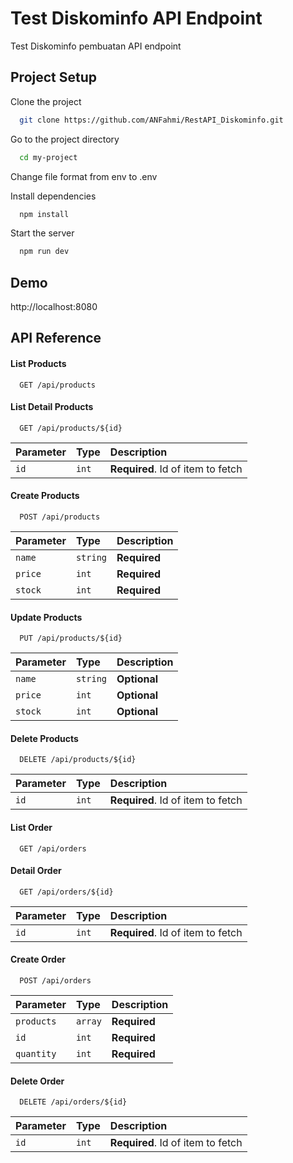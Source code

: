 
# Test Diskominfo API Endpoint

Test Diskominfo pembuatan API endpoint




## Project Setup

Clone the project

```bash
  git clone https://github.com/ANFahmi/RestAPI_Diskominfo.git
```

Go to the project directory

```bash
  cd my-project
```
Change file format from env to .env

Install dependencies

```bash
  npm install
```

Start the server

```bash
  npm run dev
```


## Demo

http://localhost:8080


## API Reference

#### List Products

```http
  GET /api/products
```

#### List Detail Products

```http
  GET /api/products/${id}
```

| Parameter | Type     | Description                       |
| :-------- | :------- | :-------------------------------- |
| `id`      | `int` | **Required**. Id of item to fetch |


#### Create Products

```http
  POST /api/products
```

| Parameter | Type     | Description                       |
| :-------- | :------- | :-------------------------------- |
| `name`      | `string` | **Required**|
| `price`      | `int` | **Required** |
| `stock`      | `int` | **Required**|


#### Update Products

```http
  PUT /api/products/${id}
```

| Parameter | Type     | Description                       |
| :-------- | :------- | :-------------------------------- |
| `name`      | `string` | **Optional**|
| `price`      | `int` | **Optional** |
| `stock`      | `int` | **Optional**|


#### Delete Products

```http
  DELETE /api/products/${id}
```

| Parameter | Type     | Description                       |
| :-------- | :------- | :-------------------------------- |
| `id`      | `int` | **Required**. Id of item to fetch |

#### List Order

```http
  GET /api/orders
```

#### Detail Order

```http
  GET /api/orders/${id}
```

| Parameter | Type     | Description                       |
| :-------- | :------- | :-------------------------------- |
| `id`      | `int` | **Required**. Id of item to fetch |

#### Create Order

```http
  POST /api/orders
```

| Parameter | Type     | Description                       |
| :-------- | :------- | :-------------------------------- |
| `products`      | `array` | **Required** |
| `id`      | `int` | **Required** |
| `quantity`      | `int` | **Required** |


#### Delete Order

```http
  DELETE /api/orders/${id}
```

| Parameter | Type     | Description                       |
| :-------- | :------- | :-------------------------------- |
| `id`      | `int` | **Required**. Id of item to fetch |







